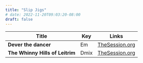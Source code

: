 ```yaml
---
title: "Slip Jigs"
# date: 2022-11-20T09:03:20-08:00
draft: false
---
```


| Title                            | Key  | Links                                               |
|----------------------------------|------|-----------------------------------------------------|
| **Dever the dancer**             |  Em  | [TheSession.org](https://thesession.org/tunes/148)  |
| **The Whinny Hills of Leitrim**  | Dmix | [TheSession.org](https://thesession.org/tunes/8976) |


